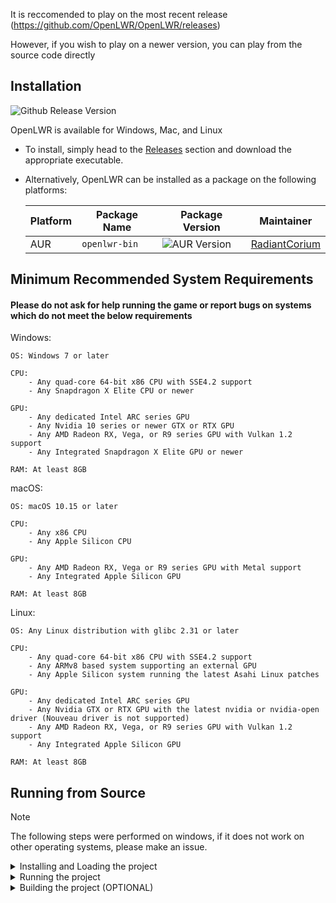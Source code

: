 It is reccomended to play on the most recent release (https://github.com/OpenLWR/OpenLWR/releases)

However, if you wish to play on a newer version, you can play from the source code directly

## Installation
![Github Release Version](https://img.shields.io/github/v/release/OpenLWR/OpenLWR?include_prereleases&label=Current+Release+Version)

OpenLWR is available for Windows, Mac, and Linux

- To install, simply head to the [Releases](https://github.com/OpenLWR/OpenLWR/releases/) section and download the appropriate executable.
- Alternatively, OpenLWR can be installed as a package on the following platforms:

  | Platform | Package Name  | Package Version                                                | Maintainer                                        |
  |----------|---------------|----------------------------------------------------------------|---------------------------------------------------|
  | AUR      | `openlwr-bin` | ![AUR Version](https://img.shields.io/aur/version/openlwr-bin) | [RadiantCorium](https://github.com/RadiantCorium) |

## Minimum Recommended System Requirements
#### Please do not ask for help running the game or report bugs on systems which do not meet the below requirements
Windows:
```
OS: Windows 7 or later

CPU:
    - Any quad-core 64-bit x86 CPU with SSE4.2 support
    - Any Snapdragon X Elite CPU or newer

GPU: 
    - Any dedicated Intel ARC series GPU
    - Any Nvidia 10 series or newer GTX or RTX GPU
    - Any AMD Radeon RX, Vega, or R9 series GPU with Vulkan 1.2 support
    - Any Integrated Snapdragon X Elite GPU or newer

RAM: At least 8GB
```
macOS:
```
OS: macOS 10.15 or later

CPU:
    - Any x86 CPU
    - Any Apple Silicon CPU

GPU:
    - Any AMD Radeon RX, Vega or R9 series GPU with Metal support
    - Any Integrated Apple Silicon GPU

RAM: At least 8GB
```
Linux:
```
OS: Any Linux distribution with glibc 2.31 or later

CPU:
    - Any quad-core 64-bit x86 CPU with SSE4.2 support
    - Any ARMv8 based system supporting an external GPU
    - Any Apple Silicon system running the latest Asahi Linux patches

GPU:
    - Any dedicated Intel ARC series GPU
    - Any Nvidia GTX or RTX GPU with the latest nvidia or nvidia-open driver (Nouveau driver is not supported)
    - Any AMD Radeon RX, Vega, or R9 series GPU with Vulkan 1.2 support
    - Any Integrated Apple Silicon GPU

RAM: At least 8GB
```



## Running from Source

> [!NOTE]
> The following steps were performed on windows, if it does not work on other operating systems, please make an issue.
> 

<details>

  <summary>Installing and Loading the project</summary>

  First, you need to downloaded the Godot Editor, which can be found [here](https://godotengine.org/download)\
  When you unzip the downloaded file, you can launch godot, there is no actual installation required.

  Next, download the source code

  ![image](https://github.com/user-attachments/assets/6ee7a482-8d96-4be5-89f1-e4db01eab5f1)

  Once you have the source code downloaded, unzip the source code.

  In the Godot Editor, click "Import"

  ![image](https://github.com/user-attachments/assets/fabc4e2a-f57c-4646-9310-537b1616b46d)

  Find and select the OpenLWR unzipped folder.

  Click "Select Current Folder"
  
</details>

<details>
  <summary>Running the project</summary>

  You can either directly run the project, by clicking on the project that has appeared in your Godot project manager window, and click "Run" on the right side
  or you can click "Edit", then click the play button in the top right corner.

  ![image](https://github.com/user-attachments/assets/fa1511b7-a02f-4fc1-b8c1-8891c8cc8ea0)

  However, if you wish to have an executable, you can choose to build the project.
</details>

<details>
  <summary>Building the project (OPTIONAL)</summary>
  
  Click "Edit" on the right side of the project manager.
  In the top left of the editor, click "Project", then "Export"
  
  ![image](https://github.com/user-attachments/assets/a3c90b61-d0b9-4863-8997-4420bec65634)
  In the new export window, click "Add..."
  Then select your operating system.

  Ensure that, in the preset, you check "Runnable"
  
  ![image](https://github.com/user-attachments/assets/f65d9f0a-f2af-4d4d-9c59-43d23a5bcabe)

  If you wish to make the executable all one file, you can choose to embed the PCK, which is all the materials and whatnot for the game. Also choose your architecture.

  ![image](https://github.com/user-attachments/assets/473e89b0-477d-4ce4-867f-57d4d8d99704)

  At the bottom, it may ask you to install the export template. Click that, and click "Download and Install".

  Then, click "Export Project".

  After the project finishes exporting, you can move the executable to where you like, and then play the game normally.

</details>
